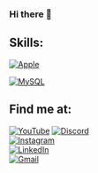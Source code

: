 ### Hi there 👋


## Skills:
[![Apple](https://img.shields.io/badge/iOS-999999?style=for-the-badge&logo=apple&logoColor=white&labelColor=101010)]()

[![MySQL](https://img.shields.io/badge/MySQL-4479A1?style=for-the-badge&logo=mysql&logoColor=white&labelColor=101010)]()

## Find me at:

[![YouTube](https://img.shields.io/badge/YouTube-Mouredev_by_Brais_Moure-FF0000?style=for-the-badge&logo=youtube&logoColor=white&labelColor=101010)]()
[![Discord](https://img.shields.io/badge/Discord-mouredev-5865F2?style=for-the-badge&logo=discord&logoColor=white&labelColor=101010)]()
</br>
[![Instagram](https://img.shields.io/badge/Instagram-@mouredev-E4405F?style=for-the-badge&logo=instagram&logoColor=white&labelColor=101010)](https://instagram.com/sergiolopezbanos)
</br>
[![LinkedIn](https://img.shields.io/badge/LinkedIn-Brais_Moure-0077B5?style=for-the-badge&logo=linkedin&logoColor=white&labelColor=101010)](https://www.linkedin.com/in/sergio-l%C3%B3pez-ba%C3%B1os-92ba46171)
</br>
[![Gmail](https://img.shields.io/badge/Gmail-D14836?style=for-the-badge&logo=gmail&logoColor=white)](sergioloba98@gmail.com)

